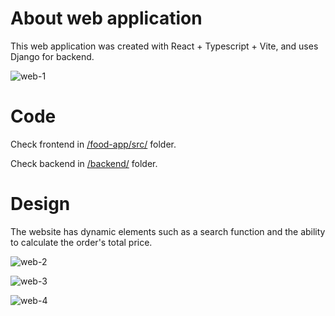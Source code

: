 # About web application

This web application was created with React + Typescript + Vite, and uses Django for backend.

![web-1](https://github.com/dorianviktora/Food-ordering-web/assets/159776059/33a52b54-917e-476c-84ed-1020dc59935e)

# Code

Check frontend in [/food-app/src/](./food-app/src/) folder.

Check backend in [/backend/](./backend/) folder.

# Design

The website has dynamic elements such as a search function and the ability to calculate the order's total price.

![web-2](https://github.com/dorianviktora/Food-ordering-web/assets/159776059/d899f2d8-58fa-40bf-821e-90896aa2071b)

![web-3](https://github.com/dorianviktora/Food-ordering-web/assets/159776059/3db88eee-60f9-4135-b5f8-b5923fe1ef54)

![web-4](https://github.com/dorianviktora/Food-ordering-web/assets/159776059/4d8e811e-9fa5-44b0-b0fc-0082b2006665)
